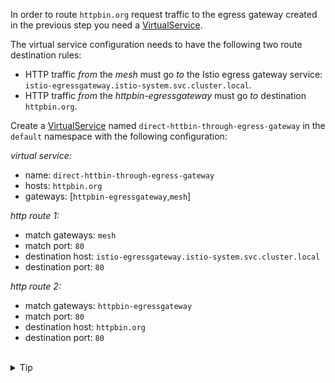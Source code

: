 In order to route `httpbin.org` request traffic to the egress gateway created in the previous step
you need a [VirtualService](https://istio.io/latest/docs/reference/config/networking/virtual-service/). 


The virtual service configuration needs to have the following two route destination rules:
- HTTP traffic *from* the *mesh* must go *to* the Istio egress gateway service: `istio-egressgateway.istio-system.svc.cluster.local`.
- HTTP traffic *from* the *httpbin-egressgateway* must go *to* destination `httpbin.org`.

Create a [VirtualService](https://istio.io/latest/docs/reference/config/networking/virtual-service/)
named `direct-httbin-through-egress-gateway` in the `default` namespace with the following configuration:


*virtual service:*
- name: `direct-httbin-through-egress-gateway`
- hosts: `httpbin.org`
- gateways: \[`httpbin-egressgateway`,`mesh`\]

*http route 1:*
- match gateways: `mesh`
- match port: `80`
- destination host: `istio-egressgateway.istio-system.svc.cluster.local`
- destination port: `80`

*http route 2:*
- match gateways: `httpbin-egressgateway`
- match port: `80`
- destination host: `httpbin.org`
- destination port: `80`


<br>
<details><summary>Tip</summary>

```plain
apiVersion: networking.istio.io/v1alpha3
kind: VirtualService
metadata:
  name: // TODO
spec:
  hosts:
  - // TODO
  gateways:
  - // TODO
  - mesh
  http:
  - match:
    - gateways:
      - mesh
      port: 80
    route:
    - destination:
        host: istio-egressgateway.istio-system.svc.cluster.local
        port:
          number: 80
  - match:
    - gateways:
      - // TODO
      port: // TODO
    route:
    - destination:
        host: // TODO
        port:
          number: // TODO
```{{copy}}
</details>

<br>
<details><summary>Solution</summary>

```plain
apiVersion: networking.istio.io/v1alpha3
kind: VirtualService
metadata:
  name: direct-httbin-through-egress-gateway
spec:
  hosts:
  - httpbin.org
  gateways:
  - httpbin-egressgateway
  - mesh
  http:
  - match:
    - gateways:
      - mesh
      port: 80
    route:
    - destination:
        host: istio-egressgateway.istio-system.svc.cluster.local
        port:
          number: 80
  - match:
    - gateways:
      - httpbin-egressgateway
      port: 80
    route:
    - destination:
        host: httpbin.org
        port:
          number: 80
```{{copy}}
</details>
